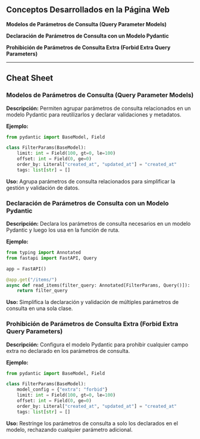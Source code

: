 ## Conceptos Desarrollados en la Página Web

**Modelos de Parámetros de Consulta (Query Parameter Models)**

**Declaración de Parámetros de Consulta con un Modelo Pydantic**

**Prohibición de Parámetros de Consulta Extra (Forbid Extra Query Parameters)**

---

## Cheat Sheet

### Modelos de Parámetros de Consulta (Query Parameter Models)

**Descripción:** Permiten agrupar parámetros de consulta relacionados en un modelo Pydantic para reutilizarlos y declarar validaciones y metadatos.

**Ejemplo:**

```python
from pydantic import BaseModel, Field

class FilterParams(BaseModel):
    limit: int = Field(100, gt=0, le=100)
    offset: int = Field(0, ge=0)
    order_by: Literal["created_at", "updated_at"] = "created_at"
    tags: list[str] = []
```

**Uso:** Agrupa parámetros de consulta relacionados para simplificar la gestión y validación de datos.

### Declaración de Parámetros de Consulta con un Modelo Pydantic

**Descripción:** Declara los parámetros de consulta necesarios en un modelo Pydantic y luego los usa en la función de ruta.

**Ejemplo:**

```python
from typing import Annotated
from fastapi import FastAPI, Query

app = FastAPI()

@app.get("/items/")
async def read_items(filter_query: Annotated[FilterParams, Query()]):
    return filter_query
```

**Uso:** Simplifica la declaración y validación de múltiples parámetros de consulta en una sola clase.

### Prohibición de Parámetros de Consulta Extra (Forbid Extra Query Parameters)

**Descripción:** Configura el modelo Pydantic para prohibir cualquier campo extra no declarado en los parámetros de consulta.

**Ejemplo:**

```python
from pydantic import BaseModel, Field

class FilterParams(BaseModel):
    model_config = {"extra": "forbid"}
    limit: int = Field(100, gt=0, le=100)
    offset: int = Field(0, ge=0)
    order_by: Literal["created_at", "updated_at"] = "created_at"
    tags: list[str] = []
```

**Uso:** Restringe los parámetros de consulta a solo los declarados en el modelo, rechazando cualquier parámetro adicional.
